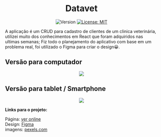 
<div align="center">
  <h1>Datavet</h1>
  
<p>
  <img alt="Version" src="https://img.shields.io/badge/version-0.0.1-blue.svg?cacheSeconds=2592000" />
  <a href="https://github.com/maykbrito/theme-launchbase/blob/master/LICENSE" target="_blank">
    <img alt="License: MIT" src="https://user-images.githubusercontent.com/17308374/218809901-e4e31768-1c7b-4ebf-b529-f3832e99660d.png" />
  </a>
</p>
  
  <div align="left">
  A aplicação é um CRUD para cadastro de clientes de um clinica veterinária, utilizei muito dos conhecimentos em React que foram adquiridos nas ultimas semanas; Fiz todo o planejamento do aplicativo com base em um problema real, foi utilizado o Figma para criar o design😀. 


  </div border="1">
  <h2 align="left">Versão para computador</h2>
  <img src="https://user-images.githubusercontent.com/17308374/169313841-4b9a9c4e-06d8-4682-9c03-18fd8e07a502.png">
  <h2 align="left">Versão para tablet / Smartphone</h2>
  <img src="https://user-images.githubusercontent.com/17308374/218810153-c389a742-f9ee-4032-b08d-3556f17a3ff7.png">
  </div>
  
 <strong>Links para o projeto:</strong>

Página: [ver online](https://bit.ly/3a4qqyd)
<br>
Design: [Figma](https://bit.ly/38DJmUi)
<br>
imagens: [pexels.com](https://www.pexels.com/pt-br/procurar/city/)
